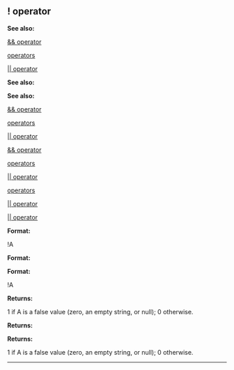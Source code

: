 

 ! operator
------------




**See also:** 


[&& operator](#/operator/&&) 

[operators](#/operator) 

[|| operator](#/operator/||) 





**See also:** 

**See also:**

[&& operator](#/operator/&&) 

[operators](#/operator) 

[|| operator](#/operator/||) 



[&& operator](#/operator/&&)

[operators](#/operator) 

[|| operator](#/operator/||) 


[operators](#/operator)

[|| operator](#/operator/||) 

[|| operator](#/operator/||)


**Format:** 


 !A
 


**Format:** 

**Format:**

 !A



**Returns:** 


 1 if A is a false value (zero, an empty string, or null); 0 otherwise.
 


**Returns:** 

**Returns:**

 1 if A is a false value (zero, an empty string, or null); 0 otherwise.



---



